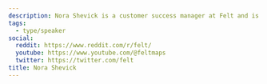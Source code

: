 ```yaml
---
description: Nora Shevick is a customer success manager at Felt and is based in Santa Cruz, CA.
tags:
  - type/speaker
social:
  reddit: https://www.reddit.com/r/felt/
  youtube: https://www.youtube.com/@feltmaps
  twitter: https://twitter.com/felt
title: Nora Shevick
---
```

